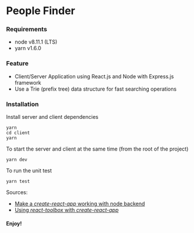 # People Finder

### Requirements
- node v8.11.1 (LTS)
- yarn v1.6.0


### Feature
- Client/Server Application using React.js and Node with Express.js framework
- Use a Trie (prefix tree) data structure for fast searching operations


### Installation

Install server and client dependencies

```
yarn
cd client
yarn
```

To start the server and client at the same time (from the root of the project)

```
yarn dev
```

To run the unit test

```
yarn test
```

Sources:

- [Make a *create-react-app* working with node backend](https://medium.freecodecamp.org/how-to-make-create-react-app-work-with-a-node-backend-api-7c5c48acb1b0)
- [Using *react-toolbox* with *create-react-app*](https://medium.com/@liangchun/using-react-toolbox-with-create-react-app-f4c2a529949)

#### Enjoy!